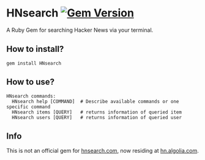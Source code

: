 # HNsearch [![Gem Version](https://badge.fury.io/rb/HNsearch.png)](http://badge.fury.io/rb/HNsearch)

A Ruby Gem for searching Hacker News via your terminal.

## How to install?

```
gem install HNsearch
```

## How to use?

```
HNsearch commands:
  HNsearch help [COMMAND]  # Describe available commands or one specific command
  HNsearch items [QUERY]   # returns information of queried item
  HNsearch users [QUERY]   # returns information of queried user
```

## Info

This is not an official gem for [hnsearch.com](http://hnsearch.com), now residing at [hn.algolia.com](http://hn.algolia.com/).